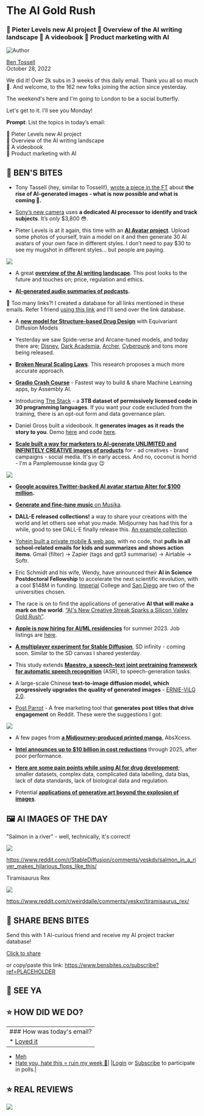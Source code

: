 # The AI Gold Rush

### 🙂 Pieter Levels new AI project 📝 Overview of the AI writing landscape 📖 A videobook 🧃 Product marketing with AI

![Author](https://media.beehiiv.com/cdn-cgi/image/fit=scale-down,format=auto,onerror=redirect,quality=80/uploads/user/profile_picture/fc858b4d-39e3-4be1-abf4-2b55504e21a2/thumb_uJ4UYake_400x400.jpg)

[Ben Tossell](https://www.twitter.com/bentossell)\
October 28, 2022

We did it! Over 2k subs in 3 weeks of this daily email. Thank you all so much 🥹. And welcome, to the 162 new folks joining the action since yesterday.

The weekend's here and I'm going to London to be a social butterfly.

Let's get to it. I'll see you Monday!

**Prompt**: List the topics in today’s email:

🙂 Pieter Levels new AI project\
📝 Overview of the AI writing landscape\
📖 A videobook\
🧃 Product marketing with AI

## **🫦 BEN'S BITES**

- Tony Tassell (hey, similar to Tossell!), [wrote a piece in the FT](https://www.ft.com/content/073ea888-20d7-437c-8226-a2dd9f276de4) about **the rise of AI-generated images - what is now possible and what is coming 🔮.**

- [Sony’s new camera](https://www.theverge.com/2022/10/26/23424298/sony-alpha-a7rv-full-frame-camera-ai-video-price-specs-features) uses **a dedicated AI processor to identify and track subjects**. It’s *only* $3,800 😳.

- Pieter Levels is at it again, this time with an **[AI Avatar project](http://avatarai.me/)**. Upload some photos of yourself, train a model on it and then generate 30 AI avatars of your own face in different styles. I don’t need to pay $30 to see my mugshot in different styles… but people are paying.

![](https://media.beehiiv.com/cdn-cgi/image/fit=scale-down,format=auto,onerror=redirect,quality=80/uploads/asset/file/0467183b-bc95-4f8c-94ab-5d77fa433974/Screenshot_2022-10-28_at_13.19.39.png)

- A great **[overview of the AI writing landscape](https://maried.substack.com/p/how-will-we-write-in-2030)**. This post looks to the future and touches on; price, regulation and ethics.

- **[AI-generated audio summaries of podcasts](https://www.snipd.com/ai-podcast-summaries).**

👋 Too many links?! I created a database for all links mentioned in these emails. Refer 1 friend [using this link](https://www.bensbites.co/subscribe?ref=PLACEHOLDER) and I'll send over the link database.

- A **[new model for Structure-based Drug Design](http://arxiv.org/abs/2210.13695)** with Equivariant Diffusion Models

- Yesterday we saw Spide-verse and Arcane-tuned models, and today there are; [Disney](https://huggingface.co/nitrosocke/mo-di-diffusion), [Dark Academia](https://twitter.com/fabianstelzer/status/1585942561750978560), [Archer](https://huggingface.co/nitrosocke/archer-diffusion), [Cyberpunk](https://huggingface.co/spaces/DGSpitzer/DGS-Diffusion-Space) and tons more being released.

- **[Broken Neural Scaling Laws](https://arxiv.org/abs/2210.14891)**. This research proposes a much more accurate approach.

- **[Gradio Crash Course](https://www.youtube.com/watch?v=eE7CamOE-PA)** - Fastest way to build & share Machine Learning apps, by Assembly AI.

- Introducing [The Stack](https://www.bigcode-project.org/docs/about/the-stack/) - a **3TB dataset of permissively licensed code in 30 programming languages**. If you want your code excluded from the training, there is an opt-out form and data governance plan.

- Daniel Gross built a videobook. It **generates images as it reads the story to you**. Demo [here](https://twitter.com/danielgross/status/1585643099531141122) and code [here](https://github.com/danielgross/videobook).

- **[Scale built a way for marketers to AI-generate UNLIMITED and INFINITELY CREATIVE images of products](https://twitter.com/alexandr_wang/status/1585660889067290625)** for - ad creatives - brand campaigns - social media. It's in early access. And no, coconut is horrid - I'm a Pamplemousse kinda guy 😉

![](https://media.beehiiv.com/cdn-cgi/image/fit=scale-down,format=auto,onerror=redirect,quality=80/uploads/asset/file/1235f181-73f6-44f9-9e88-53536a96fdaf/Group_3.png)

- **[Google acquires Twitter-backed AI avatar startup Alter for $100 million](https://techcrunch.com/2022/10/27/google-acquires-twitter-backed-ai-avatar-startup-alter-for-100-million-source-says/).**

- [**Generate and fine-tune music** on Musika](https://huggingface.co/musika).

- **DALL-E released collections!** a way to share your creations with the world and let others see what you made. Midjourney has had this for a while, good to see DALL-E finally release this. [An example collection](https://labs.openai.com/sc/w3Q8nqVN69qkEA3ePSmrGb5t).

- [Yohein built a private mobile & web app](https://twitter.com/yoheinakajima/status/1585398055259762688), with no code, that **pulls in all school-related emails for kids and summarizes and shows action items**. Gmail (filter) → Zapier (tags and gpt3 summarise) → Airtable → Softr.

- Eric Schmidt and his wife, Wendy, have announced their **AI in Science Postdoctoral Fellowship** to accelerate the next scientific revolution, with a cool $148M in funding. [Imperial](https://www.imperial.ac.uk/news/240936/schmidt-futures-selects-imperial-148m-initiative/) College and [San Diego](https://today.ucsd.edu/story/schmidt-futures-announces-uc-san-diego-as-partner-of-148m-initiative) are two of the universities chosen.

- The race is on to find the applications of generative **AI that will make a mark on the world**. [“AI's New Creative Streak Sparks a Silicon Valley Gold Rush”](https://www.wired.com/story/ais-new-creative-streak-sparks-a-silicon-valley-gold-rush/).

- [**Apple is now hiring for AI/ML residencies**](https://machinelearning.apple.com/updates/aiml-residency-program-application-2023%E2%80%A6) for summer 2023. Job listings are [here](https://jobs.apple.com/en-us/search?search=aimlresidency).

- **[A multiplayer experiment for Stable Diffusion](https://twitter.com/radamar/status/1585775004196556800)**, SD infinity - coming soon. Similar to the SD canvas I shared yesterday.

- This study extends **[Maestro, a speech-text joint pretraining framework for automatic speech recognition](https://arxiv.org/abs/2210.15447)** (ASR), to speech-generation tasks.

- A large-scale Chinese **text-to-image diffusion model, which progressively upgrades the quality of generated images** - [ERNIE-ViLG 2.0](https://arxiv.org/abs/2210.15257).

- [Post Parrot](https://postparrot.xyz/) - A free marketing tool that **generates post titles that drive engagement** on Reddit. These were the suggestions I got:

![](https://media.beehiiv.com/cdn-cgi/image/fit=scale-down,format=auto,onerror=redirect,quality=80/uploads/asset/file/88c1da77-17d6-4634-97f2-9a0981ba556d/image.png)

- A few pages from **[a Midjourney-produced printed manga](https://www.reddit.com/r/ArtificialInteligence/comments/yf8m4t/a_few_pages_from_my_midjourney_produced_printed/)**, AbsXcess.

- **[Intel announces up to $10 billion in cost reductions](https://www.cnbc.com/2022/10/27/intel-intc-earnings-q3-2022.html)** through 2025, after poor performance.

- **[Here are some pain points while using AI for drug development](https://www.spiceworks.com/tech/artificial-intelligence/guest-article/top-challenges-faced-by-pharma-ai/)**; smaller datasets, complex data, complicated data labelling, data bias, lack of data standards, lack of biological data and regulation.

- Potential **[applications of generative art beyond the explosion of images](https://news.mit.edu/2022/how-ai-image-generators-could-help-robots-yilun-du-1027)**.

## **🖼 AI IMAGES OF THE DAY**

"Salmon in a river" - well, technically, it's correct!

![](https://media.beehiiv.com/cdn-cgi/image/fit=scale-down,format=auto,onerror=redirect,quality=80/uploads/asset/file/6ab5db52-b50a-4acf-b216-a1f2234e0a72/abz6jxlcscw91.png)

<https://www.reddit.com/r/StableDiffusion/comments/yeskdv/salmon_in_a_river_makes_hilarious_flops_like_this/>

Tiramisaurus Rex

![](https://media.beehiiv.com/cdn-cgi/image/fit=scale-down,format=auto,onerror=redirect,quality=80/uploads/asset/file/ef1937c1-17ef-4459-9840-45290b00cc89/aoa63sw3tcw91.jpeg)

<https://www.reddit.com/r/weirddalle/comments/yeskxr/tiramisaurus_rex/>

## **🤗 SHARE BENS BITES**

Send this with 1 AI-curious friend and receive my AI project tracker database!

[Click to share](https://www.bensbites.co/subscribe?ref=PLACEHOLDER)

or copy/paste this link: https://www.bensbites.co/subscribe?ref=PLACEHOLDER

## **👋 SEE YA**

## **⭐️ HOW DID WE DO?**

||
|:---|
|### How was today's email?|
|\* [Loved it](https://www.bensbites.co/login)

- [Meh](https://www.bensbites.co/login)
- [Hate you, hate this = ruin my week 🥹](https://www.bensbites.co/login)|
  |[Login](https://www.bensbites.co/login) or [Subscribe](https://www.bensbites.co/subscribe) to participate in polls.|

## **⭐️ REAL** REVIEWS

![](https://media.beehiiv.com/cdn-cgi/image/fit=scale-down,format=auto,onerror=redirect,quality=80/uploads/asset/file/3d9213de-8f4a-4876-ac95-8eafa2d9403c/Screenshot_2022-10-26_at_14.02.06.png)
